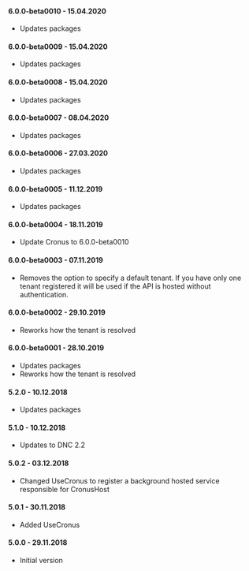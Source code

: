#### 6.0.0-beta0010 - 15.04.2020
* Updates packages

#### 6.0.0-beta0009 - 15.04.2020
* Updates packages

#### 6.0.0-beta0008 - 15.04.2020
* Updates packages

#### 6.0.0-beta0007 - 08.04.2020
* Updates packages

#### 6.0.0-beta0006 - 27.03.2020
* Updates packages

#### 6.0.0-beta0005 - 11.12.2019
* Updates packages

#### 6.0.0-beta0004 - 18.11.2019
* Update Cronus to 6.0.0-beta0010

#### 6.0.0-beta0003 - 07.11.2019
* Removes the option to specify a default tenant. If you have only one tenant registered it will be used if the API is hosted without authentication.

#### 6.0.0-beta0002 - 29.10.2019
* Reworks how the tenant is resolved

#### 6.0.0-beta0001 - 28.10.2019
* Updates packages
* Reworks how the tenant is resolved

#### 5.2.0 - 10.12.2018
* Updates packages

#### 5.1.0 - 10.12.2018
* Updates to DNC 2.2

#### 5.0.2 - 03.12.2018
* Changed UseCronus to register a background hosted service responsible for CronusHost

#### 5.0.1 - 30.11.2018
* Added UseCronus

#### 5.0.0 - 29.11.2018
* Initial version
